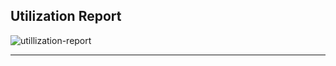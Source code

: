 ## Utilization Report

 ![utillization-report](C:/Users/Erik/Documents/_data-products/ei-dev/docs/portfolio/assets/utilization-report.png)



---



## 
